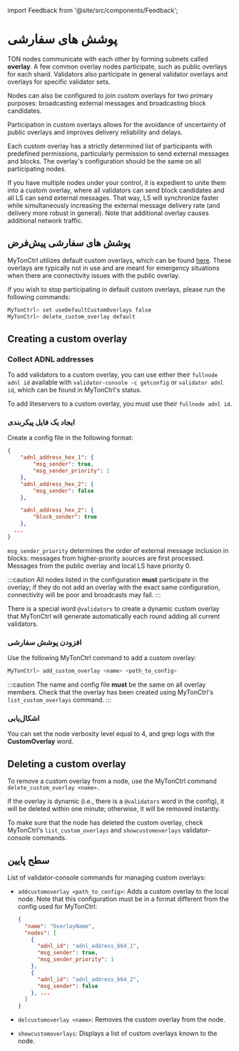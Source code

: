import Feedback from '@site/src/components/Feedback';

# پوشش های سفارشی

TON nodes communicate with each other by forming subnets called **overlay**. A few common overlay nodes participate, such as public overlays for each shard. Validators also participate in general validator overlays and overlays for specific validator sets.

Nodes can also be configured to join custom overlays for two primary purposes: broadcasting external messages and broadcasting block candidates.

Participation in custom overlays allows for the avoidance of uncertainty of public overlays and improves delivery reliability and delays.

Each custom overlay has a strictly determined list of participants with predefined permissions, particularly permission to send external messages and blocks. The overlay's configuration should be the same on all participating nodes.

If you have multiple nodes under your control, it is expedient to unite them into a custom overlay, where all validators can send block candidates and all LS can send external messages. That way, LS will synchronize faster while simultaneously increasing the external message delivery rate (and delivery more robust in general). Note that additional overlay causes additional network traffic.

## پوشش های سفارشی پیش‌فرض

MyTonCtrl utilizes default custom overlays, which can be found [here](https://ton-blockchain.github.io/fallback_custom_overlays.json). These overlays are typically not in use and are meant for emergency situations when there are connectivity issues with the public overlay.

If you wish to stop participating in default custom overlays, please run the following commands:

```bash
MyTonCtrl> set useDefaultCustomOverlays false
MyTonCtrl> delete_custom_overlay default
```

## Creating a custom overlay

### Collect ADNL  addresses

To add validators to a custom overlay, you can use either their `fullnode adnl id` available with `validator-console -c getconfig` or `validator adnl id`, which can be found in MyTonCtrl's status.

To add liteservers to a custom overlay, you must use their `fullnode adnl id`.

### ایجاد یک فایل پیکربندی

Create a config file in the following format:

```json
{
    "adnl_address_hex_1": {
        "msg_sender": true,
        "msg_sender_priority": 1
    },
    "adnl_address_hex_2": {
        "msg_sender": false
    },

    "adnl_address_hex_2": {
        "block_sender": true
    },
  ...
}
```

`msg_sender_priority` determines the order of external message inclusion in blocks: messages from higher-priority sources are first processed. Messages from the public overlay and local LS have priority 0.

:::caution
All nodes listed in the configuration **must** participate in the overlay; if they do not add an overlay with the exact same configuration, connectivity will be poor and broadcasts may fail.
:::

There is a special word `@validators` to create a dynamic custom overlay that MyTonCtrl will generate automatically each round adding all current validators.

### افزودن پوشش سفارشی

Use the following MyTonCtrl command to add a custom overlay:

```bash
MyTonCtrl> add_custom_overlay <name> <path_to_config>
```

:::caution
The name and config file **must** be the same on all overlay members. Check that the overlay has been created using MyTonCtrl's `list_custom_overlays` command.
:::

### اشکال‌یابی

You can set the node verbosity level equal to 4, and grep logs with the **CustomOverlay** word.

## Deleting a custom overlay

To remove a custom overlay from a node, use the MyTonCtrl command `delete_custom_overlay <name>.`

If the overlay is dynamic (i.e., there is a `@validators` word in the config), it will be deleted within one minute; otherwise, it will be removed instantly.

To make sure that the node has deleted the custom overlay, check MyTonCtrl's `list_custom_overlays`  and `showcustomoverlays` validator-console commands.

## سطح پایین

List of validator-console commands for managing custom overlays:

- `addcustomoverlay <path_to_config>`: Adds a custom overlay to the local node. Note that this configuration must be in a format different from the config used for MyTonCtrl:

    ```json
    {
      "name": "OverlayName",
      "nodes": [
        {
          "adnl_id": "adnl_address_b64_1",
          "msg_sender": true,
          "msg_sender_priority": 1
        },
        {
          "adnl_id": "adnl_address_b64_2",
          "msg_sender": false
        }, ...
      ]
    }
    ```

- `delcustomoverlay <name>`: Removes the custom overlay from the node.

- `showcustomoverlays`: Displays a list of custom overlays known to the node.

<Feedback />

